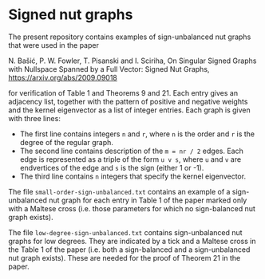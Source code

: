 # Signed nut graphs

The present repository contains examples of sign-unbalanced nut graphs that
were used in the paper

N. Bašić, P. W. Fowler, T. Pisanski and I. Sciriha,
On Singular Signed Graphs with Nullspace Spanned by a Full Vector: Signed Nut Graphs,
https://arxiv.org/abs/2009.09018

for verification of Table 1 and Theorems 9 and 21. Each entry gives an adjacency list,
together with the pattern of positive and negative weights and the kernel eigenvector
as a list of integer entries. Each graph is given with three lines:

 * The first line contains integers `n` and `r`, where `n` is the order and `r` is the
   degree of the regular graph.
 * The second line contains description of the `m = nr / 2` edges. Each edge is represented
   as a triple of the form `u v s`, where `u` and `v` are endvertices of the edge and `s`
   is the sign (either 1 or -1).
 * The third line contains `n` integers that specify the kernel eigenvector. 

The file `small-order-sign-unbalanced.txt` contains an example of a sign-unbalanced nut graph
for each entry in Table 1 of the paper marked only with a Maltese cross (i.e. those parameters
for which no sign-balanced nut graph exists). 

The file `low-degree-sign-unbalanced.txt` contains sign-unbalanced nut graphs for low degrees.
They are indicated by a tick and a Maltese cross in the Table 1 of the paper (i.e. both
a sign-balanced and a sign-unbalanced nut graph exists). These are needed for the proof of
Theorem 21 in the paper.
